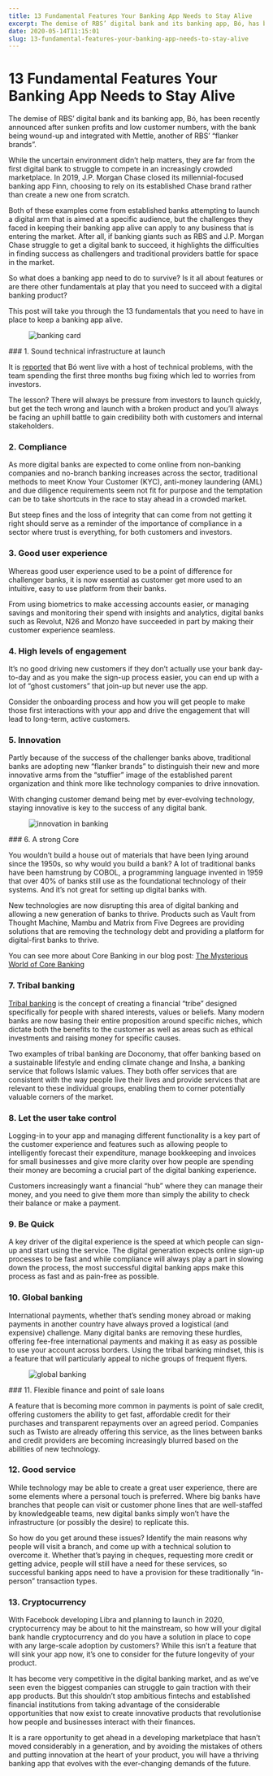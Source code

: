 ```yaml
---
title: 13 Fundamental Features Your Banking App Needs to Stay Alive
excerpt: The demise of RBS’ digital bank and its banking app, Bó, has been recently announced after sunken profits and low customer numbers, with the bank being wound-up and integrated with Mettle, another of RBS’ “flanker brands”. While the uncertain environment didn’t help matters, they are far from the first digital bank to struggle to compete […]
date: 2020-05-14T11:15:01
slug: 13-fundamental-features-your-banking-app-needs-to-stay-alive
---
```


# 13 Fundamental Features Your Banking App Needs to Stay Alive

The demise of RBS’ digital bank and its banking app, Bó, has been recently announced after sunken profits and low customer numbers, with the bank being wound-up and integrated with Mettle, another of RBS’ “flanker brands”.  
  
While the uncertain environment didn’t help matters, they are far from the first digital bank to struggle to compete in an increasingly crowded marketplace. In 2019, J.P. Morgan Chase closed its millennial-focused banking app Finn, choosing to rely on its established Chase brand rather than create a new one from scratch.  
  
Both of these examples come from established banks attempting to launch a digital arm that is aimed at a specific audience, but the challenges they faced in keeping their banking app alive can apply to any business that is entering the market. After all, if banking giants such as RBS and J.P. Morgan Chase struggle to get a digital bank to succeed, it highlights the difficulties in finding success as challengers and traditional providers battle for space in the market.  
  
So what does a banking app need to do to survive? Is it all about features or are there other fundamentals at play that you need to succeed with a digital banking product?  
  
This post will take you through the 13 fundamentals that you need to have in place to keep a banking app alive.

<figure class="wp-block-image size-post-content"><img src="https://vacuumlabs.com/wp-content/uploads/2020/05/rbs-1229x791.jpg" alt="banking card" class="wp-image-1988"></figure>
### 1. Sound technical infrastructure at launch

It is [reported](https://sifted.eu/articles/rbs-bo-close-decline/) that Bó went live with a host of technical problems, with the team spending the first three months bug fixing which led to worries from investors.  
  
The lesson? There will always be pressure from investors to launch quickly, but get the tech wrong and launch with a broken product and you’ll always be facing an uphill battle to gain credibility both with customers and internal stakeholders.

### 2. Compliance

As more digital banks are expected to come online from non-banking companies and no-branch banking increases across the sector, traditional methods to meet Know Your Customer (KYC), anti-money laundering (AML) and due diligence requirements seem not fit for purpose and the temptation can be to take shortcuts in the race to stay ahead in a crowded market.  
  
But steep fines and the loss of integrity that can come from not getting it right should serve as a reminder of the importance of compliance in a sector where trust is everything, for both customers and investors.

### 3. Good user experience

Whereas good user experience used to be a point of difference for challenger banks, it is now essential as customer get more used to an intuitive, easy to use platform from their banks.  
  
From using biometrics to make accessing accounts easier, or managing savings and monitoring their spend with insights and analytics, digital banks such as Revolut, N26 and Monzo have succeeded in part by making their customer experience seamless.

### 4. High levels of engagement

It’s no good driving new customers if they don’t actually use your bank day-to-day and as you make the sign-up process easier, you can end up with a lot of “ghost customers” that join-up but never use the app.  
  
Consider the onboarding process and how you will get people to make those first interactions with your app and drive the engagement that will lead to long-term, active customers.

### 5. Innovation

Partly because of the success of the challenger banks above, traditional banks are adopting new “flanker brands” to distinguish their new and more innovative arms from the “stuffier” image of the established parent organization and think more like technology companies to drive innovation.  
  
With changing customer demand being met by ever-evolving technology, staying innovative is key to the success of any digital bank.

<figure class="wp-block-image size-post-content"><img src="https://vacuumlabs.com/wp-content/uploads/2020/05/innovation-1138x791.jpg" alt="innovation in banking" class="wp-image-1986"></figure>
### 6. A strong Core

You wouldn’t build a house out of materials that have been lying around since the 1950s, so why would you build a bank? A lot of traditional banks have been hamstrung by COBOL, a programming language invented in 1959 that over 40% of banks still use as the foundational technology of their systems. And it’s not great for setting up digital banks with.  
  
New technologies are now disrupting this area of digital banking and allowing a new generation of banks to thrive. Products such as Vault from Thought Machine, Mambu and Matrix from Five Degrees are providing solutions that are removing the technology debt and providing a platform for digital-first banks to thrive.   
  
You can see more about Core Banking in our blog post: [The Mysterious World of Core Banking](https://inside.vacuumlabs.com/fintech/the-mysterious-world-of-core-banking)

### 7. Tribal banking

[Tribal banking](https://inside.vacuumlabs.com/tribal-banking/the-rise-of-the-tribe-and-the-role-of-the-bank-the-tribal-banking-manifesto) is the concept of creating a financial “tribe” designed specifically for people with shared interests, values or beliefs. Many modern banks are now basing their entire proposition around specific niches, which dictate both the benefits to the customer as well as areas such as ethical investments and raising money for specific causes.  
  
Two examples of tribal banking are Doconomy, that offer banking based on a sustainable lifestyle and ending climate change and Insha, a banking service that follows Islamic values. They both offer services that are consistent with the way people live their lives and provide services that are relevant to these individual groups, enabling them to corner potentially valuable corners of the market.

### 8. Let the user take control

Logging-in to your app and managing different functionality is a key part of the customer experience and features such as allowing people to intelligently forecast their expenditure, manage bookkeeping and invoices for small businesses and give more clarity over how people are spending their money are becoming a crucial part of the digital banking experience.  
  
Customers increasingly want a financial “hub” where they can manage their money, and you need to give them more than simply the ability to check their balance or make a payment.

### 9. Be Quick

A key driver of the digital experience is the speed at which people can sign-up and start using the service. The digital generation expects online sign-up processes to be fast and while compliance will always play a part in slowing down the process, the most successful digital banking apps make this process as fast and as pain-free as possible.

### 10. Global banking

International payments, whether that’s sending money abroad or making payments in another country have always proved a logistical (and expensive) challenge. Many digital banks are removing these hurdles, offering fee-free international payments and making it as easy as possible to use your account across borders. Using the tribal banking mindset, this is a feature that will particularly appeal to niche groups of frequent flyers.

<figure class="wp-block-image size-post-content"><img src="https://vacuumlabs.com/wp-content/uploads/2020/05/global-banking-1187x791.jpg" alt="global banking" class="wp-image-1987"></figure>
### 11. Flexible finance and point of sale loans

A feature that is becoming more common in payments is point of sale credit, offering customers the ability to get fast, affordable credit for their purchases and transparent repayments over an agreed period. Companies such as Twisto are already offering this service, as the lines between banks and credit providers are becoming increasingly blurred based on the abilities of new technology.

### 12. Good service

While technology may be able to create a great user experience, there are some elements where a personal touch is preferred. Where big banks have branches that people can visit or customer phone lines that are well-staffed by knowledgeable teams, new digital banks simply won’t have the infrastructure (or possibly the desire) to replicate this.  
  
So how do you get around these issues? Identify the main reasons why people will visit a branch, and come up with a technical solution to overcome it. Whether that’s paying in cheques, requesting more credit or getting advice, people will still have a need for these services, so successful banking apps need to have a provision for these traditionally “in-person” transaction types.

### 13. Cryptocurrency

With Facebook developing Libra and planning to launch in 2020, cryptocurrency may be about to hit the mainstream, so how will your digital bank handle cryptocurrency and do you have a solution in place to cope with any large-scale adoption by customers? While this isn’t a feature that will sink your app now, it’s one to consider for the future longevity of your product.  
  
It has become very competitive in the digital banking market, and as we’ve seen even the biggest companies can struggle to gain traction with their app products. But this shouldn’t stop ambitious fintechs and established financial institutions from taking advantage of the considerable opportunities that now exist to create innovative products that revolutionise how people and businesses interact with their finances.  
  
It is a rare opportunity to get ahead in a developing marketplace that hasn’t moved considerably in a generation, and by avoiding the mistakes of others and putting innovation at the heart of your product, you will have a thriving banking app that evolves with the ever-changing demands of the future.

